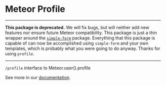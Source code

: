# Meteor Profile

---

**This package is deprecated.** We will fix bugs, but will neither add new
features nor ensure future Meteor compatibility.  This package is just a thin
wrapper around the
[`simple-form`](https://atmospherejs.com/joshowens/simple-form) package.
Everything that this package is capable of can now be accomplished using
`simple-form` and your own templates, which is probably what you were going to
do anyway.  Thanks for using `profile`.

---

`/profile` interface to Meteor.user().profile

See more in our
[documentation](http://github.differential.io/meteor-profile/).
